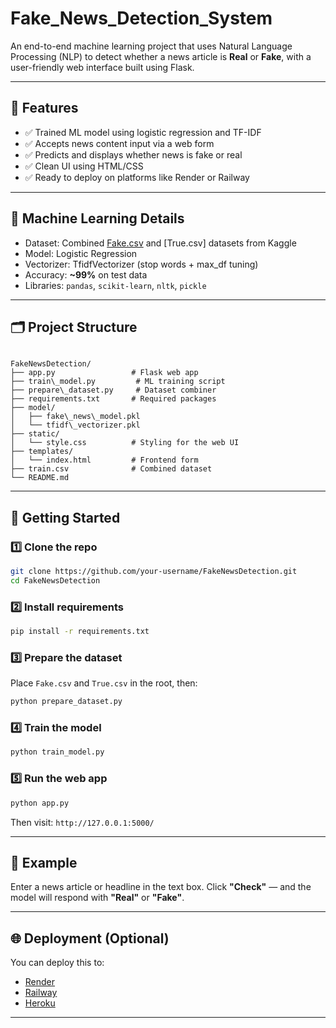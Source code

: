 # Fake_News_Detection_System



An end-to-end machine learning project that uses Natural Language Processing (NLP) to detect whether a news article is **Real** or **Fake**, with a user-friendly web interface built using Flask.

---

## 📌 Features

- ✅ Trained ML model using logistic regression and TF-IDF
- ✅ Accepts news content input via a web form
- ✅ Predicts and displays whether news is fake or real
- ✅ Clean UI using HTML/CSS
- ✅ Ready to deploy on platforms like Render or Railway

---

## 🧠 Machine Learning Details

- Dataset: Combined [Fake.csv](https://www.kaggle.com/datasets/clmentbisaillon/fake-and-real-news-dataset) and [True.csv] datasets from Kaggle
- Model: Logistic Regression
- Vectorizer: TfidfVectorizer (stop words + max_df tuning)
- Accuracy: **~99%** on test data
- Libraries: `pandas`, `scikit-learn`, `nltk`, `pickle`

---

## 🗂️ Project Structure

```

FakeNewsDetection/
├── app.py                 # Flask web app
├── train\_model.py         # ML training script
├── prepare\_dataset.py     # Dataset combiner
├── requirements.txt       # Required packages
├── model/
│   ├── fake\_news\_model.pkl
│   └── tfidf\_vectorizer.pkl
├── static/
│   └── style.css          # Styling for the web UI
├── templates/
│   └── index.html         # Frontend form
├── train.csv              # Combined dataset
└── README.md

````

---

## 🚀 Getting Started

### 1️⃣ Clone the repo
```bash
git clone https://github.com/your-username/FakeNewsDetection.git
cd FakeNewsDetection
````

### 2️⃣ Install requirements

```bash
pip install -r requirements.txt
```

### 3️⃣ Prepare the dataset

Place `Fake.csv` and `True.csv` in the root, then:

```bash
python prepare_dataset.py
```

### 4️⃣ Train the model

```bash
python train_model.py
```

### 5️⃣ Run the web app

```bash
python app.py
```

Then visit: `http://127.0.0.1:5000/`

---

## 🧪 Example

Enter a news article or headline in the text box.
Click **"Check"** — and the model will respond with **"Real"** or **"Fake"**.

---

## 🌐 Deployment (Optional)

You can deploy this to:

* [Render](https://render.com/)
* [Railway](https://railway.app/)
* [Heroku](https://heroku.com/)


---


